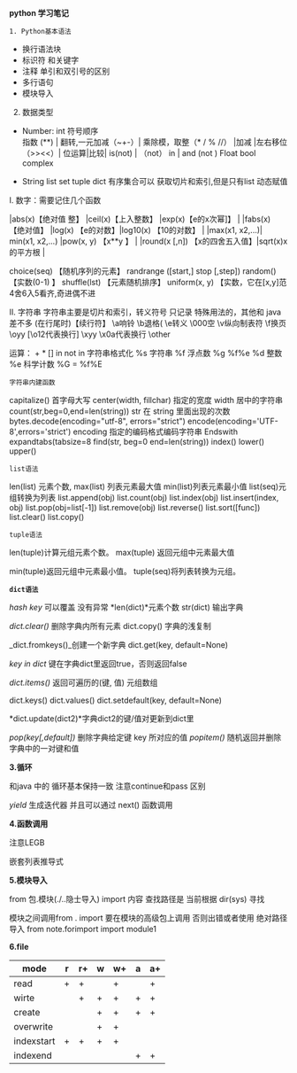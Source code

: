 **python 学习笔记**

`1.	Python基本语法`
* 换行语法块
*	标识符 和关键字
*	注释 单引和双引号的区别
*	多行语句
*	模块导入

2.	数据类型
*	Number: 
int  符号顺序  
指数 (**) | 翻转,一元加减（~+-）| 乘除模，取整（* / % //） |加减 
|左右移位（>><<）| 位运算|比较| is(not) | （not） in | and (not )
Float bool complex 

*	String  list set tuple  dict 
有序集合可以 获取切片和索引,但是只有list 动态赋值


I.	数字：需要记住几个函数

|abs(x)【绝对值 整】	|ceil(x)【上入整数】	|exp(x)【e的x次幂]】	|
|fabs(x) 【绝对值】	|log(x) 【e的对数】|log10(x) 【10的对数】	|
|max(x1, x2,...)|	min(x1, x2,...)	|pow(x, y) 【x**y 】	|
|round(x [,n]) 【x的四舍五入值】|sqrt(x)x的平方根	|	
			
			
choice(seq)
【随机序列的元素】	randrange ([start,] stop [,step])	random()【实数(0-1) 】	shuffle(lst)
【元素随机排序】
uniform(x, y)
【实数，它在[x,y]范	4舍6入5看齐,奇进偶不进		


II.	字符串
字符串主要是切片和索引，转义符号 只记录 特殊用法的，其他和 java 差不多
\(在行尾时)【续行符】	\a响铃	\b退格(	\e转义
\000空	\v纵向制表符	\f换页	\oyy [\o12代表换行]
\xyy \x0a代表换行	\other		

运算： +  *  []  in  not in
字符串格式化
%s 字符串	%f 浮点数	%g   %f%e
%d 整数	%e 科学计数	 %G = %f%E

`字符串内建函数`

capitalize() 首字母大写		center(width, fillchar) 指定的宽度 
width 居中的字符串	count(str,beg=0,end=len(string)) str 在 string 里面出现的次数
bytes.decode(encoding="utf-8", errors="strict")
encode(encoding='UTF-8',errors='strict')
encoding 指定的编码格式编码字符串	Endswith
expandtabs(tabsize=8
find(str, beg=0 end=len(string))
index() lower() upper()

`list语法`

len(list) 元素个数, max(list) 列表元素最大值 min(list)列表元素最小值 list(seq)元组转换为列表
list.append(obj)    list.count(obj) list.index(obj) list.insert(index, obj)
list.pop(obj=list[-1]) list.remove(obj) list.reverse() 	list.sort([func])
list.clear() 	list.copy()

`tuple语法`

len(tuple)计算元组元素个数。 max(tuple) 返回元组中元素最大值

min(tuple)返回元组中元素最小值。 	tuple(seq)将列表转换为元组。

**`dict语法`**

_hash key_ 可以覆盖 没有异常
*len(dict)*元素个数   str(dict) 输出字典

_dict.clear()_ 删除字典内所有元素  dict.copy() 字典的浅复制

_dict.fromkeys()_创建一个新字典 dict.get(key, default=None)

_key in dict_ 键在字典dict里返回true，否则返回false 
 
_dict.items()_ 返回可遍历的(键, 值) 元组数组

dict.keys()   dict.values()  dict.setdefault(key, default=None)

*dict.update(dict2)*字典dict2的键/值对更新到dict里

_pop(key[,default])_   删除字典给定键 key 所对应的值  	_popitem()_   随机返回并删除字典中的一对键和值
 

**3.循环**

和java 中的 循环基本保持一致 注意continue和pass 区别 

_yield_ 生成迭代器 并且可以通过 next() 函数调用

**4.函数调用**

注意LEGB

嵌套列表推导式

**5.模块导入**

from 包.模块(./..隐士导入) import 内容 查找路径是 当前根据 dir(sys) 寻找

模块之间调用from . import  要在模块的高级包上调用 否则出错或者使用 绝对路径导入 from note.forimport import module1

**6.file**

|mode|r|r+|w|w+|a|a+|
|----|--|--|--|--|--|--|
|read        |+|+| |+| |+|
|wirte       | |+|+|+|+|+|
|create      | | |+|+|+|+|
|overwrite   | | |+|+| | |
|indexstart  |+|+|+|+| | |
|indexend    | | | | |+|+|

